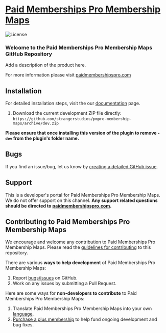 # [Paid Memberships Pro Membership Maps](https://www.paidmembershipspro.com) #
[comment]: # (Generate badges from shields.io, only works for .org plugins to get other stats etc. We'd have to create our own endpoints for Premium plugins)

![License](https://img.shields.io/badge/license-GPL--2.0%2B-red.svg?style=flat-square)

### Welcome to the Paid Memberships Pro Membership Maps GitHub Repository
Add a description of the product here.

For more information please visit [paidmembershipspro.com](https://www.paidmembershipspro.com)

## Installation ##
For detailed installation steps, visit the our [documentation](https://www.paidmembershipspro.com) page.

1. Download the current development ZIP file directly: `https://github.com/strangerstudios/pmpro-membership-maps/archive/dev.zip`

**Please ensure that once installing this version of the plugin to remove `-dev` from the plugin's folder name.**

## Bugs ##
If you find an issue/bug, let us know by [creating a detailed GitHub issue](https://github.com/strangerstudios/pmpro-membership-maps/issues/new).

## Support ##
This is a developer's portal for Paid Memberships Pro Membership Maps. We do not offer support on this channel. **Any support related questions should be directed to [paidmembershipspro.com](https://www.paidmembershipspro.com).**

## Contributing to Paid Memberships Pro Membership Maps ##
We encourage and welcome any contribution to Paid Memberships Pro Membership Maps. Please read the [guidelines for contributing](https://github.com/strangerstudios/pmpro-membership-maps/blob/dev/.github/CONTRIBUTING.md) to this repository.

There are various **ways to help development** of Paid Memberships Pro Membership Maps:

1. Report [bugs/issues](https://github.com/strangerstudios/pmpro-membership-maps/issues/new) on GitHub.
2. Work on any issues by submitting a Pull Request.

Here are some ways for **non-developers to contribute** to Paid Memberships Pro Membership Maps:

1. Translate Paid Memberships Pro Membership Maps into your own [language](https://www.paidmembershipspro.com/paid-memberships-pro-in-your-language/).
2. [Purchase a plus membership](https://paidmembershipspro.com/pricing) to help fund ongoing development and bug fixes.